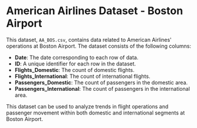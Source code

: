 # American Airlines Dataset - Boston Airport

This dataset, `AA_BOS.csv`, contains data related to American Airlines' operations at Boston Airport. The dataset consists of the following columns:

- **Date**: The date corresponding to each row of data.
- **ID**: A unique identifier for each row in the dataset.
- **Flights_Domestic**: The count of domestic flights.
- **Flights_International**: The count of international flights.
- **Passengers_Domestic**: The count of passengers in the domestic area.
- **Passengers_International**: The count of passengers in the international area.

This dataset can be used to analyze trends in flight operations and passenger movement within both domestic and international segments at Boston Airport.
